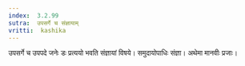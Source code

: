 ```yaml
---
index:  3.2.99
sutra:  उपसर्गे च संज्ञायाम्
vritti:  kashika 
---
```


उपसर्गे च उपपदे जनेः डः प्रत्ययो भवति संज्ञायां विषये। समुदायोपाधिः संज्ञा। अथेमा मानवीः प्रजाः।

